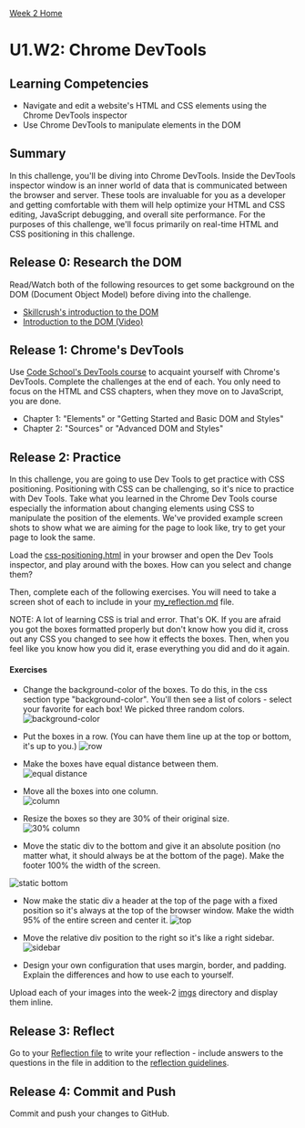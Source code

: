 [Week 2 Home](../)

# U1.W2: Chrome DevTools

## Learning Competencies
- Navigate and edit a website's HTML and CSS elements using the Chrome DevTools inspector
- Use Chrome DevTools to manipulate elements in the DOM

## Summary
In this challenge, you'll be diving into Chrome DevTools. Inside the DevTools inspector window is an inner world of data that is communicated between the browser and server. These tools are invaluable for you as a developer and getting comfortable with them will help optimize your HTML and CSS editing, JavaScript debugging, and overall site performance. For the purposes of this challenge, we'll focus primarily on real-time HTML and CSS positioning in this challenge.

## Release 0: Research the DOM
Read/Watch both of the following resources to get some background on the DOM (Document Object Model) before diving into the challenge.
- [Skillcrush's introduction to the DOM](http://skillcrush.com/2012/10/17/dom-document-object-model/)
- [Introduction to the DOM (Video)](https://www.youtube.com/watch?v=-0ZcldkGlt8)

## Release 1: Chrome's DevTools
Use [Code School's DevTools course](http://discover-devtools.codeschool.com/) to acquaint yourself with Chrome's DevTools. Complete the challenges at the end of each. You only need to focus on the HTML and CSS chapters, when they move on to JavaScript, you are done.
  - Chapter 1: "Elements" or "Getting Started and Basic DOM and Styles"
  - Chapter 2: "Sources" or "Advanced DOM and Styles"

## Release 2: Practice
In this challenge, you are going to use Dev Tools to get practice with CSS positioning. Positioning with CSS can be challenging, so it's nice to practice with Dev Tools. Take what you learned in the Chrome Dev Tools course especially the information about changing elements using CSS to manipulate the position of the elements. We've provided example screen shots to show what we are aiming for the page to look like, try to get your page to look the same.

Load the [css-positioning.html](css-positioning.html) in your browser and open the Dev Tools inspector, and play around with the boxes. How can you select and change them?

Then, complete each of the following exercises. You will need to take a screen shot of each to include in your [my_reflection.md](my_reflection.md) file.

NOTE: A lot of learning CSS is trial and error. That's OK. If you are afraid you got the boxes formatted properly but don't know how you did it, cross out any CSS you changed to see how it effects the boxes. Then, when you feel like you know how you did it, erase everything you did and do it again.

#### Exercises
- Change the background-color of the boxes. To do this, in the css section type "background-color". You'll then see a list of colors - select your favorite for each box! We picked three random colors.
![background-color](../imgs/devtools-colors.png)

- Put the boxes in a row. (You can have them line up at the top or bottom, it's up to you.)
![row](../imgs/devtools-row.png)

- Make the boxes have equal distance between them.<br>
![equal distance](../imgs/devtools-equal.png)

- Move all the boxes into one column.<br>
![column](../imgs/devtools-column.png)

- Resize the boxes so they are 30% of their original size.<br>
![30% column](../imgs/devtools-30column.png)

- Move the static div to the bottom and give it an absolute position (no matter what, it should always be at the bottom of the page). Make the footer 100% the width of the screen.

![static bottom](../imgs/devtools-staticbottom.png)

- Now make the static div a header at the top of the page with a fixed position so it's always at the top of the browser window. Make the width 95% of the entire screen and center it.
![top](../imgs/devtools-staticheader.png)

- Move the relative div position to the right so it's like a right sidebar.
![sidebar](../imgs/devtools-sidebar.png)

- Design your own configuration that uses margin, border, and padding. Explain the differences and how to use each to yourself.

Upload each of your images into the week-2 [imgs](../imgs) directory and display them inline.

## Release 3: Reflect

Go to your [Reflection file](my_reflection.md) to write your reflection - include answers to the questions in the file in addition to the [reflection guidelines](https://github.com/Devbootcamp/phase-0-handbook/blob/master/coding-references/reflection-guidelines.md).

## Release 4: Commit and Push
Commit and push your changes to GitHub.
